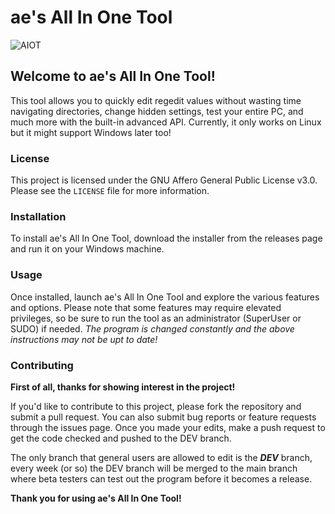 # ae's All In One Tool

![AIOT](https://img.guildedcdn.com/ContentMediaGenericFiles/a10189aef9154c3d86efc5315305b40c-Full.webp?w=2560&h=1440)

## Welcome to ae's All In One Tool! 
This tool allows you to quickly edit regedit values without wasting time navigating directories, change hidden settings, test your entire PC, and much more with the built-in advanced API. Currently, it only works on Linux but it might support Windows later too!

### License

This project is licensed under the GNU Affero General Public License v3.0. Please see the `LICENSE` file for more information.

### Installation

To install ae's All In One Tool, download the installer from the releases page and run it on your Windows machine.

### Usage

Once installed, launch ae's All In One Tool and explore the various features and options. Please note that some features may require elevated privileges, so be sure to run the tool as an administrator (SuperUser or SUDO) if needed.
_The program is changed constantly and the above instructions may not be upt to date!_

### Contributing
**First of all, thanks for showing interest in the project!**

If you'd like to contribute to this project, please fork the repository and submit a pull request. You can also submit bug reports or feature requests through the issues page. Once you made your edits, make a push request to get the code checked and pushed to the DEV branch.

The only branch that general users are allowed to edit is the _**DEV**_ branch, every week (or so) the DEV branch will be merged to the main branch where beta testers can test out the program before it becomes a release.

**Thank you for using ae's All In One Tool!**
